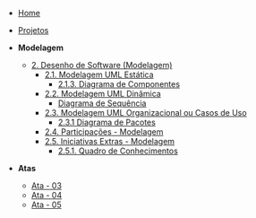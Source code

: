 <!-- docs/_sidebar.md -->

- [Home](/)
- [Projetos](/Projetos/Projetos.md)

- **Modelagem**
  - [2. Desenho de Software (Modelagem)](/Modelagem/2.Modelagem.md)
    - [2.1. Modelagem UML Estática](/Modelagem/2.1.ModelagemEstatica.md)
      - [2.1.3. Diagrama de Componentes](/Modelagem/2.1.3.DiagramaDeComponentes.md)
    - [2.2. Modelagem UML Dinâmica](/Modelagem/2.2.ModelagemDinamica.md)
      - [Diagrama de Sequência](/Modelagem/modelagem-dinamica/diagrama-de-sequencia.md)
    - [2.3. Modelagem UML Organizacional ou Casos de Uso](Modelagem/2.3.ModelagemOrganizacionalCasosDeUso.md)
      - [2.3.1 Diagrama de Pacotes](Modelagem/2.3.1.DiagramadePacotes.md)
    - [2.4. Participações - Modelagem](/Modelagem/2.4.ParticipacoesModelagem.md)
    - [2.5. Iniciativas Extras - Modelagem](/Modelagem/2.5.IniciativasExtras.md)
      - [2.5.1. Quadro de Conhecimentos](Modelagem/2.5.1quadro-de-conhecimentos.md)
  
- **Atas**
  - [Ata - 03](atas/ata_03.md)
  - [Ata - 04](atas/ata_04.md)
  - [Ata - 05](atas/ata_05.md)
